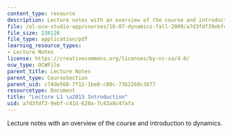 ```yaml
---
content_type: resource
description: Lecture notes with an overview of the course and introduction to dynamics.
file: /ol-ocw-studio-app/courses/16-07-dynamics-fall-2009/a7d3fdf39ebfc41d620a7c43a8c47afa_MIT16_07F09_Lec01.pdf
file_size: 238126
file_type: application/pdf
learning_resource_types:
- Lecture Notes
license: https://creativecommons.org/licenses/by-nc-sa/4.0/
ocw_type: OCWFile
parent_title: Lecture Notes
parent_type: CourseSection
parent_uid: c74de568-7f12-1be8-c80c-73b2269c3877
resourcetype: Document
title: "Lecture L1 \u2013 Introduction"
uid: a7d3fdf3-9ebf-c41d-620a-7c43a8c47afa
---
```

Lecture notes with an overview of the course and introduction to dynamics.